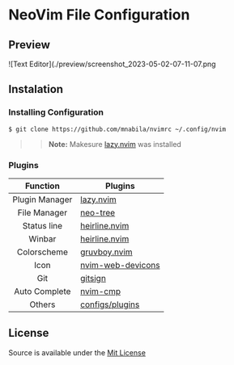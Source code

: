 # NeoVim File Configuration

## Preview

![Text Editor](./preview/screenshot_2023-05-02-07-11-07.png

## Instalation

### Installing Configuration

```
$ git clone https://github.com/mnabila/nvimrc ~/.config/nvim
```

> > **Note:** Makesure [lazy.nvim](https://github.com/folke/lazy.nvim) was installed

### Plugins

|    Function    | Plugins                                                             |
| :------------: | ------------------------------------------------------------------- |
| Plugin Manager | [lazy.nvim](https://github.com/folke/lazy.nvim)                     |
|  File Manager  | [neo-tree](https://github.com/nvim-neo-tree/neo-tree.nvim)          |
|  Status line   | [heirline.nvim](https://github.com/rebelot/heirline.nvim)           |
|     Winbar     | [heirline.nvim](https://github.com/rebelot/heirline.nvim)           |
|  Colorscheme   | [gruvboy.nvim](https://github.com/mnabila/gruvboy.nvim)             |
|      Icon      | [nvim-web-devicons](https://github.com/nvim-tree/nvim-web-devicons) |
|      Git       | [gitsign](https://github.com/lewis6991/gitsigns.nvim)               |
| Auto Complete  | [nvim-cmp](https://github.com/hrsh7th/nvim-cmp)                     |
|     Others     | [configs/plugins](./lua/configs/plugins/init.lua)                   |

## License

Source is available under the [Mit License](https://github.com/mnabila/nvimrc/blob/master/LICENSE)
